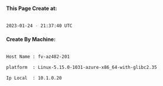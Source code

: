 
   
#### This Page Create at:

```bash

2023-01-24 - 21:37:40 UTC

```

#### Create By Machine:

```bash

Host Name : fv-az482-201

platform  : Linux-5.15.0-1031-azure-x86_64-with-glibc2.35

Ip Local  : 10.1.0.20

```

